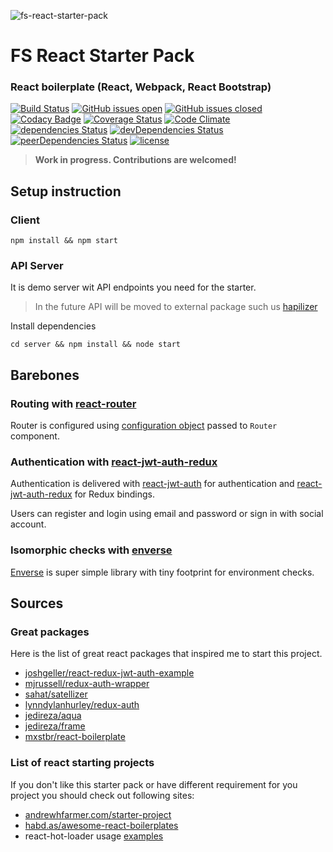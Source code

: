 ![fs-react-starter-pack](https://cloud.githubusercontent.com/assets/10958238/19007584/a5839d9e-875d-11e6-9629-38f468fca30f.jpg)

# FS React Starter Pack

### React boilerplate (React, Webpack, React Bootstrap)

[![Build Status](https://travis-ci.org/fullstackforger/fs-react-starter-pack.svg?branch=master)](https://travis-ci.org/fullstackforger/fs-react-starter-pack)
[![GitHub issues open](https://img.shields.io/github/issues/fullstackforger/fs-react-starter-pack.svg?maxAge=2592000)]() 
[![GitHub issues closed](https://img.shields.io/github/issues-closed-raw/fullstackforger/fs-react-starter-pack.svg?maxAge=2592000)]()
[![Codacy Badge](https://api.codacy.com/project/badge/Grade/ff404c431141498d88306b538dc7e44e)](https://www.codacy.com/app/fullstackforger/fs-react-starter-pack?utm_source=github.com&amp;utm_medium=referral&amp;utm_content=fullstackforger/fs-react-starter-pack&amp;utm_campaign=Badge_Grade)
[![Coverage Status](https://coveralls.io/repos/github/fullstackforger/fs-react-starter-pack/badge.svg?branch=master)](https://coveralls.io/github/fullstackforger/fs-react-starter-pack?branch=master)
[![Code Climate](https://codeclimate.com/github/fullstackforger/fs-react-starter-pack/badges/gpa.svg)](https://codeclimate.com/github/fullstackforger/fs-react-starter-pack)  
[![dependencies Status](https://david-dm.org/fullstackforger/fs-react-starter-pack/status.svg)](https://david-dm.org/fullstackforger/fs-react-starter-pack)
[![devDependencies Status](https://david-dm.org/fullstackforger/fs-react-starter-pack/dev-status.svg)](https://david-dm.org/fullstackforger/fs-react-starter-pack?type=dev)
[![peerDependencies Status](https://david-dm.org/fullstackforger/fs-react-starter-pack/peer-status.svg)](https://david-dm.org/fullstackforger/fs-react-starter-pack?type=peer)
[![license](https://img.shields.io/github/license/fullstackforger/fs-react-starter-pack.svg)]()

> **Work in progress. Contributions are welcomed!**


## Setup instruction

### Client

```
npm install && npm start
```

### API Server

It is demo server wit API endpoints you need for the starter.

> In the future API will be moved to external package such us [hapilizer](https://github.com/fullstackforger/hapilizer)

Install dependencies
```
cd server && npm install && node start
```

## Barebones

### Routing with [react-router][react-router] 

Router is configured using [configuration object][react-router-conf] passed to `Router` component.

### Authentication with [react-jwt-auth-redux][react-jwt-auth-redux] 

Authentication is delivered with [react-jwt-auth][react-jwt-auth] for authentication
and [react-jwt-auth-redux][react-jwt-auth-redux] for Redux bindings.

Users can register and login using email and password or sign in with social account.  

### Isomorphic checks with [enverse][enverse]

[Enverse][enverse] is super simple library with tiny footprint for environment checks.

## Sources

### Great packages

Here is the list of great react packages that inspired me to start this project.

* [joshgeller/react-redux-jwt-auth-example](https://github.com/joshgeller/react-redux-jwt-auth-example)
* [mjrussell/redux-auth-wrapper](https://github.com/mjrussell/redux-auth-wrapper)
* [sahat/satellizer](https://github.com/sahat/satellizer)
* [lynndylanhurley/redux-auth](https://github.com/lynndylanhurley/redux-auth)
* [jedireza/aqua](https://github.com/jedireza/aqua)
* [jedireza/frame](https://github.com/jedireza/frame)
* [mxstbr/react-boilerplate](https://github.com/mxstbr/react-boilerplate)

### List of react starting projects

If you don't like this starter pack or have different requirement for you project you should check out following sites:

* [andrewhfarmer.com/starter-project](http://andrewhfarmer.com/starter-project)
* [habd.as/awesome-react-boilerplates](https://habd.as/awesome-react-boilerplates)
* react-hot-loader usage [examples](https://github.com/gaearon/react-hot-loader/tree/master/docs) 

<!-- references --> 

[enverse]: https://github.com/fullstackforger/enverse
[redux]: http://redux.js.org/
[react-jwt-auth]: https://github.com/fullstackforger/react-jwt-auth
[react-jwt-auth-redux]: https://github.com/fullstackforger/react-jwt-auth-redux
[react-router]: https://github.com/reactjs/react-router/blob/v2.8.0/
[react-router-conf]: https://github.com/reactjs/react-router/blob/v2.8.0/docs/guides/RouteConfiguration.md#configuration-with-plain-routes
